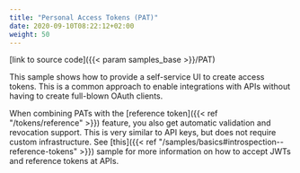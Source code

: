 ```yaml
---
title: "Personal Access Tokens (PAT)"
date: 2020-09-10T08:22:12+02:00
weight: 50
---
```


[link to source code]({{< param samples_base >}}/PAT)

This sample shows how to provide a self-service UI to create access tokens. This is a common approach to enable integrations with APIs without having to create full-blown OAuth clients.

When combining PATs with the [reference token]({{< ref "/tokens/reference" >}}) feature, you also get automatic validation and revocation support. This is very similar to API keys, but does not require custom infrastructure. See [this]({{< ref "/samples/basics#introspection--reference-tokens" >}}) sample for more information on how to accept JWTs and reference tokens at APIs.